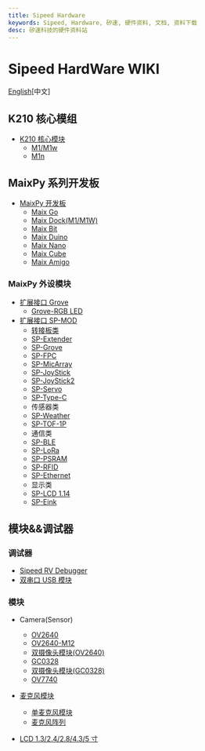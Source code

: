```yaml
---
title: Sipeed Hardware
keywords: Sipeed, Hardware, 矽速, 硬件资料, 文档, 资料下载
desc: 矽速科技的硬件资料站
---
```


# Sipeed HardWare WIKI

[English](./README_en.md)[中文]

## K210 核心模组

* [K210 核心模块](./core_modules/k210_core_modules.md)
    - [M1/M1w](./core_modules/k210_core_modules.md)
    - [M1n](./core_modules/k210_core_modules.md)

## MaixPy 系列开发板

* [MaixPy 开发板](./maixpy_develop_kit_board/develop_kit_board.md)
  - [Maix Go](./maixpy_develop_kit_board/maix_go.md)
  - [Maix Dock(M1/M1W)](./maixpy_develop_kit_board/maix_dock.md)
  - [Maix Bit](./maixpy_develop_kit_board/maix_bit.md)
  - [Maix Duino](./maixpy_develop_kit_board/maix_duino.md)
  - [Maix Nano](./maixpy_develop_kit_board/maix_nano.md)
  - [Maix Cube](./zh/maixpy_develop_kit_board/maix_cube.md)
  - [Maix Amigo](./maixpy_develop_kit_board/maix_Amigo.md)



### MaixPy 外设模块

* [扩展接口 Grove](./)
    - [Grove-RGB LED](./)
* [扩展接口 SP-MOD](./)
    - [转接板类](./)
    - [SP-Extender](./modules_spmod/spmod_extender.md)
    - [SP-Grove](./modules_spmod/spmod_grove.md)
    - [SP-FPC](./modules_spmod/spmod_fpc.md)
    - [SP-MicArray](./modules_spmod/spmod_micarray.md)
    - [SP-JoyStick](./modules_spmod/spmod_joystick.md)
    - [SP-JoyStick2](./zh/modules_spmod/spmod_joystick.md)
    - [SP-Servo](./modules_spmod/spmod_servo.md)
    - [SP-Type-C](./)
    - 传感器类
    - [SP-Weather](./modules_spmod/spmod_weather.md)
    - [SP-TOF-1P](./modules_spmod/spmod_tof.md)
    - 通信类
    - [SP-BLE](./modules_spmod/spmod_bt.md)
    - [SP-LoRa](./modules_spmod/spmod_lora.md)
    - [SP-PSRAM](./modules_spmod/spmod_psram.md)
    - [SP-RFID](./modules_spmod/spmod_rfid.md)
    - [SP-Ethernet](./modules_spmod/spmod_ethernet.md)
    - 显示类
    - [SP-LCD 1.14](./modules_spmod/spmod_lcd1.14.md)
    - [SP-Eink](./modules_spmod/spmod_eink.md)

## 模块&&调试器

### 调试器

- [Sipeed RV Debugger](./)
- [双串口 USB 模块](./)

### 模块

- Camera(Sensor)

    - [OV2640](./)
    - [OV2640-M12](./)
    - [双摄像头模块(OV2640)](./)
    - [GC0328](./)
    - [双摄像头模块(GC0328)](./)
    - [OV7740](./)

- [麦克风模块](./)
  - [单麦克风模块](./)
  - [麦克风阵列](./)

- [LCD 1.3/2.4/2.8/4.3/5 寸](./)
